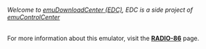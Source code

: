 ###### Welcome to [emuDownloadCenter (EDC)](https://github.com/PhoenixInteractiveNL/emuDownloadCenter/wiki/), EDC is a side project of [emuControlCenter](https://github.com/PhoenixInteractiveNL/emuControlCenter/wiki/)

For more information about this emulator, visit the [**RADIO-86**](https://github.com/PhoenixInteractiveNL/emuDownloadCenter/wiki/Emulator-radio86#menu) page.
